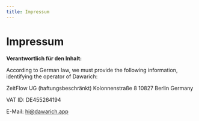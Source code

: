 ```yaml
---
title: Impressum
---
```


# Impressum

**Verantwortlich für den Inhalt:**

According to German law, we must provide the following information, identifying the operator of Dawarich:

ZeitFlow UG (haftungsbeschränkt)
Kolonnenstraße 8
10827 Berlin
Germany

VAT ID: DE455264194

E-Mail: hi@dawarich.app
